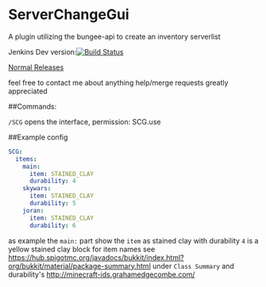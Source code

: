 # ServerChangeGui
A plugin utilizing the bungee-api to create an inventory serverlist

Jenkins Dev version:[![Build Status](http://dingemans.ga:8080/buildStatus/icon?job=ServerChangeGui/ga.dingemans.bigibas123:ServerChangeGui)](http://dingemans.ga:8080/job/ServerChangeGui/ga.dingemans.bigibas123:ServerChangeGui)

 [Normal Releases](https://github.com/bigibas123/ServerChangeGui/releases "Normal Releases")


feel free to contact me about anything
help/merge requests greatly appreciated


##Commands:

  `/SCG` opens the interface, permission: SCG.use


##Example config
```YAML
SCG:
  items:
    main:
      item: STAINED_CLAY
      durability: 4
    skywars:
      item: STAINED_CLAY
      durability: 5
    joran:
      item: STAINED_CLAY
      durability: 6
```

as example the `main:` part show the `item` as stained clay with durability `4` is a yellow stained clay block
for item names see https://hub.spigotmc.org/javadocs/bukkit/index.html?org/bukkit/material/package-summary.html under `Class Summary` and durability's http://minecraft-ids.grahamedgecombe.com/
